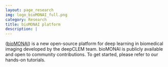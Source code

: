 ```yaml
---
layout: page_research
img: logo_bioMONAI_full.png
category: Research
title: bioMONAI platform
description: |
---
```

   ([bioMONAI](https://deepclem.github.io/bioMONAI/)) is a new open-source platform for deep learning in biomedical imaging developed by the deepCLEM team. bioMONAI is publicly available and open to community contributions. To get started, please refer to our hands-on tutorials.